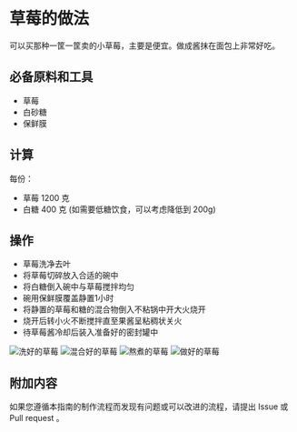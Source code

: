 # 草莓的做法

可以买那种一筐一筐卖的小草莓，主要是便宜。做成酱抹在面包上非常好吃。

## 必备原料和工具

- 草莓
- 白砂糖
- 保鲜膜

## 计算

每份：

- 草莓 1200 克
- 白糖 400 克 (如需要低糖饮食，可以考虑降低到 200g)

## 操作

- 草莓洗净去叶
- 将草莓切碎放入合适的碗中
- 将白糖倒入碗中与草莓搅拌均匀
- 碗用保鲜膜覆盖静置1小时
- 将静置的草莓和糖的混合物倒入不粘锅中开大火烧开
- 烧开后转小火不断搅拌直至果酱呈粘稠状关火
- 待草莓酱冷却后装入准备好的密封罐中

![洗好的草莓](./洗好的草莓.jpeg)
![混合好的草莓](./混合好的草莓.jpeg)
![熬煮的草莓](./熬煮的草莓.jpeg)
![做好的草莓](./做好的草莓酱.png)

## 附加内容

如果您遵循本指南的制作流程而发现有问题或可以改进的流程，请提出 Issue 或 Pull request 。
